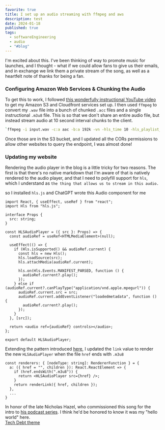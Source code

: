 ```yaml
---
favorite: true
title: I set up an audio streaming with ffmpeg and aws
description: test
date: 2024-01-18
published: true
tags:
  - softwareEngineering
  - audio
  - "#blog"
---
```


I'm excited about this. I've been thinking of way to promote music for launches, and I thought - what if we could allow fans to give us their emails, and in exchange we link them a private stream of the song, as well as a heartfelt note of thanks for being a fan.

### Configuring Amazon Web Services & Chunking the Audio

To get this to work, I followed [this wonderfully instructional YouTube video](https://www.youtube.com/watch?v=iCZ7KULNQys) to get my Amazon S3 and Cloudfront services set up. I then used `ffmpeg` to convert my `.wav` file into a bunch of chunked `.acc` files and a single instructional `.m3u8` file. This is so that we don't share an entire audio file, but instead stream audio at 10 second interval chunks to the client. 

```sh
`ffmpeg -i input.wav -c:a aac -b:a 192k -vn -hls_time 10 -hls_playlist_type vod -hls_segment_filename "segment_%03d.aac" output.m3u8`
```

Once those are in the S3 bucket, and I updated all the CORs permissions to allow other websites to query the endpoint, I was almost done! 

### Updating my website 
Rendering the audio player in the blog is a little tricky for two reasons. The first is that there's no native markdown that I'm aware of that is natively rendered to the audio player, and that I need to polyfill support for `hls`, which I understand as `the thing that allows us to stream in this audio.` 

so I installed `hls.js` and ChatGPT wrote this Audio component for me 
```tsx
import React, { useEffect, useRef } from "react";
import Hls from "hls.js";

interface Props {
  src: string;
}

const HLSAudioPlayer = ({ src }: Props) => {
  const audioRef = useRef<HTMLMediaElement>(null);

  useEffect(() => {
    if (Hls.isSupported() && audioRef.current) {
      const hls = new Hls();
      hls.loadSource(src);
      hls.attachMedia(audioRef.current);

      hls.on(Hls.Events.MANIFEST_PARSED, function () {
        audioRef.current?.play();
      });
    } else if (audioRef.current?.canPlayType("application/vnd.apple.mpegurl")) {
      audioRef.current.src = src;
      audioRef.current.addEventListener("loadedmetadata", function () {
        audioRef.current?.play();
      });
    }
  }, [src]);

  return <audio ref={audioRef} controls></audio>;
};

export default HLSAudioPlayer;

```

Extending the pattern introduced [here](https://natespilman.com/blog/2024-01-14-markdown-transformation-layer), I updated the `link` value to render the new `HLSAudioPlayer` when the file `href` ends with `.m3u8`
```
const renderers: { [nodeType: string]: RendererFunction } = {
  a: ({ href = "", children }): React.ReactElement => {
    if (href.endsWith(".m3u8")) {
      return <HLSAudioPlayer src={href} />;
    }
    return renderLink({ href, children });
  },
  ...
}
```


In honor of the late Nicholas Hazel, who commissioned this song for the intro to [his podcast series](https://www.youtube.com/watch?v=BpRVdXdUq98). I think he'd be honored to know it was my "hello world" here.   
[Tech Debt theme](https://d3qxyro07qwbpl.cloudfront.net/stream/output.m3u8)



